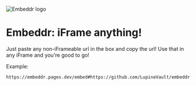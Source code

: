 ![Embeddr logo](https://github.com/LupineVault/embeddr/blob/ca12572fe17f207d2ff140aa4ca3854061503795/logo.png?raw=true)
# Embeddr: iFrame anything!

Just paste any non-iFrameable url in the box and copy the url! Use that in any iFrame and you're good to go!

Example:
```
https://embeddr.pages.dev/embed#https://github.com/LupineVault/embeddr
```
